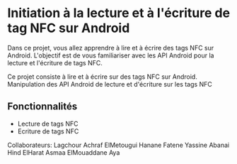 # Initiation à la lecture et à l'écriture de tag NFC sur Android 

Dans ce projet, vous allez apprendre à lire et à écrire des tags NFC sur Android. 
L'objectif est de vous familiariser avec les API Android pour la lecture et l'écriture de tags NFC.

Ce projet consiste à lire et à écrire sur des tags NFC sur Android.
Manipulation des API Android de lecture et d'écriture sur les tags NFC

## Fonctionnalités
- Lecture de tags NFC
- Ecriture de tags NFC

Collaborateurs: 
Lagchour Achraf
ElMetougui Hanane
Fatene Yassine
Abanai Hind
ElHarat Asmaa
ElMouaddane Aya

